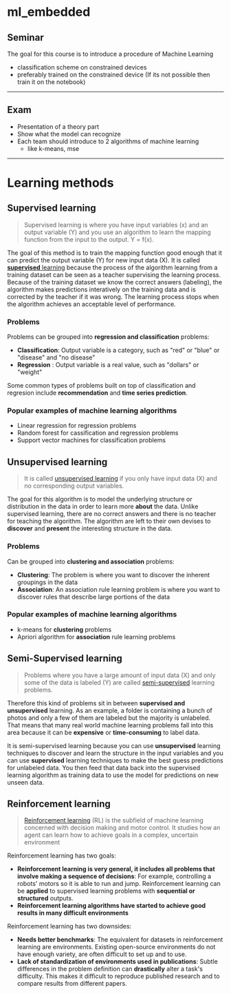 # ml_embedded

## Seminar

The goal for this course is to introduce a procedure of Machine Learning
    
- classification scheme on constrained devices 
- preferably trained on the constrained device (If its not possible then train it on the notebook)
---
## Exam

- Presentation of a theory part
- Show what the model can recognize
- Each team should introduce to 2 algorithms of machine learning
    - like k-means, mse
---
# Learning methods

## Supervised learning

> Supervised learning is where you have input variables (x) and an output variable (Y) and you use an algorithm to learn the mapping function from the input to the output. Y = f(x).

The goal of this method is to train the mapping function good enough that it can predict the output variable (Y) for new input data (X). 
It is called [**supervised** learning](https://machinelearningmastery.com/supervised-and-unsupervised-machine-learning-algorithms/) because the process of the algorithm learning from a training dataset can be seen as a teacher supervising the learning process.
Because of the training dataset we know the correct answers (labeling), the algorithm makes predictions interatively on the training data and is corrected by the teacher if it was wrong.
The learning process stops when the algorithm achieves an acceptable level of performance.

### Problems

Problems can be grouped into **regression and classification** problems:

- **Classification**: Output variable is a category, such as "red" or "blue" or "disease" and "no disease"
- **Regression** : Output variable is a real value, such as "dollars" or "weight"

Some common types of problems built on top of classification and regresion include **recommendation** and **time series prediction**.

### Popular examples of machine learning algorithms

- Linear regression for regression problems
- Random forest for cassification and regression problems
- Support vector machines for classification problems

## Unsupervised learning

> It is called [unsupervised learning](https://machinelearningmastery.com/supervised-and-unsupervised-machine-learning-algorithms/) if you only have input data (X) and no corresponding output variables. 

The goal for this algorithm is to model the underlying structure or distribution in the data in order to learn more **about** the data. Unlike supervised learning, there are no correct answers and there is no teacher for teaching the algorithm. The algorithm are left to their own devises to **discover** and **present** the interesting structure in the data. 

### Problems

Can be grouped into **clustering and association** problems:

- **Clustering**: The problem is where you want to discover the inherent groupings in the data
- **Association**: An association rule learning problem is where you want to discover rules that describe large portions of the data

### Popular examples of machine learning algorithms

- k-means for **clustering** problems
- Apriori algorithm for **association** rule learning problems

## Semi-Supervised learning

> Problems where you have a large amount of input data (X) and only some of the data is labeled (Y) are called [semi-supervised](https://machinelearningmastery.com/supervised-and-unsupervised-machine-learning-algorithms/) learning problems.

Therefore this kind of problems sit in between **supervised and unsupervised** learning. As an example, a folder is containing a bunch of photos and only a few of them are labeled but the majority is unlabeled. That means that many real world machine learning problems fall into this area because it can be **expensive** or **time-consuming** to label data. 

It is semi-supervised learning because you can use **unsupervised** learning techniques to discover and learn the structure in the input variables and you can use **supervised** learning techniques to make the best guess predictions for unlabeled data. You then feed that data back into the supervised learning algorithm as training data to use the model for predictions on new unseen data.

## Reinforcement learning

> [Reinforcement learning](https://openai.com/blog/openai-gym-beta/) (RL) is the subfield of machine learning concerned with decision making and motor control. It studies how an agent can learn how to achieve goals in a complex, uncertain environment 

Reinforcement learning has two goals:

- **Reinforcement learning is very general, it includes all problems that involve making a sequence of decisions**: For example, controlling a robots' motors so it is able to run and jump. Reinforcement learning can be **applied** to supervised learning problems with **sequential or structured** outputs.
- **Reinforcement learning algorithms have started to achieve good results in many difficult environments**

Reinforcement learning has two downsides:

- **Needs better benchmarks**: The equivalent for datasets in reinforcement learning are environments. Existing open-source environments do not have enough variety, are often difficult to set up and to use.
- **Lack of standardization of environments used in publications**: Subtle differences in the problem definition can **drastically** alter a task's difficulty. This makes it difficult to reproduce published research and to compare results from different papers.